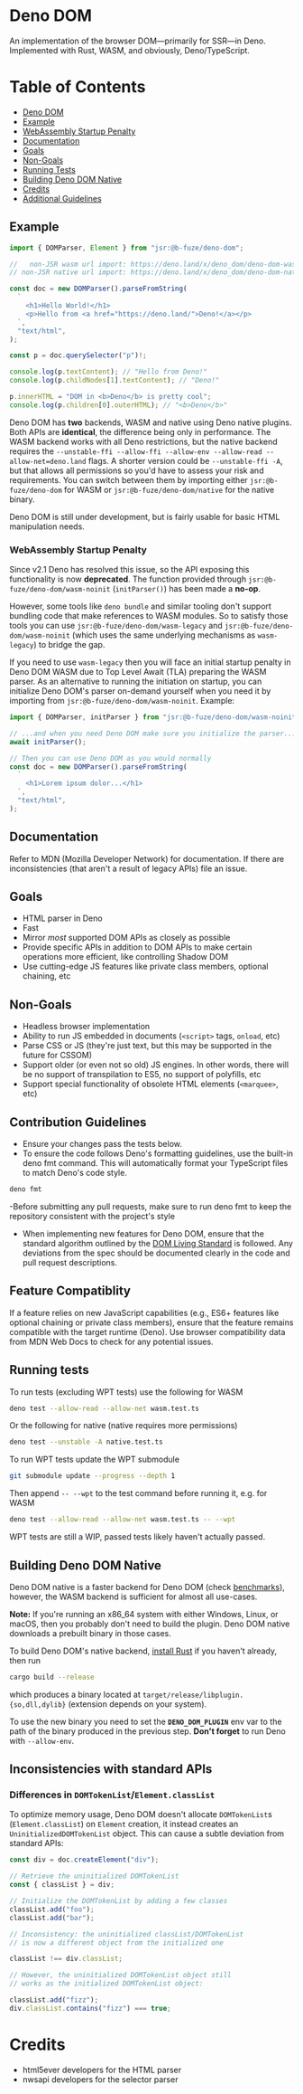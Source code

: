 # Deno DOM

An implementation of the browser DOM—primarily for SSR—in Deno. Implemented with
Rust, WASM, and obviously, Deno/TypeScript.

# Table of Contents
- [Deno DOM](#deno-dom)
- [Example](#example)
- [WebAssembly Startup Penalty](#webassembly-startup-penalty)
- [Documentation](#documentation)
- [Goals](#goals)
- [Non-Goals](#non-goals)
- [Running Tests](#running-tests)
- [Building Deno DOM Native](#building-deno-dom-native)
- [Credits](#credits)
- [Additional Guidelines](#additional-guidelines)


## Example

```typescript
import { DOMParser, Element } from "jsr:@b-fuze/deno-dom";

//   non-JSR wasm url import: https://deno.land/x/deno_dom/deno-dom-wasm.ts
// non-JSR native url import: https://deno.land/x/deno_dom/deno-dom-native.ts

const doc = new DOMParser().parseFromString(
  `
    <h1>Hello World!</h1>
    <p>Hello from <a href="https://deno.land/">Deno!</a></p>
  `,
  "text/html",
);

const p = doc.querySelector("p")!;

console.log(p.textContent); // "Hello from Deno!"
console.log(p.childNodes[1].textContent); // "Deno!"

p.innerHTML = "DOM in <b>Deno</b> is pretty cool";
console.log(p.children[0].outerHTML); // "<b>Deno</b>"
```

Deno DOM has **two** backends, WASM and native using Deno native plugins. Both
APIs are **identical**, the difference being only in performance. The WASM
backend works with all Deno restrictions, but the native backend requires the
`--unstable-ffi --allow-ffi --allow-env --allow-read --allow-net=deno.land`
flags. A shorter version could be `--unstable-ffi -A`, but that allows all
permissions so you'd have to assess your risk and requirements. You can switch
between them by importing either `jsr:@b-fuze/deno-dom` for WASM or
`jsr:@b-fuze/deno-dom/native` for the native binary.

Deno DOM is still under development, but is fairly usable for basic HTML
manipulation needs.

### WebAssembly Startup Penalty

Since v2.1 Deno has resolved this issue, so the API exposing this functionality
is now **deprecated**. The function provided through
`jsr:@b-fuze/deno-dom/wasm-noinit` (`initParser()`) has been made a **no-op**.

However, some tools like `deno bundle` and similar tooling don't support
bundling code that make references to WASM modules. So to satisfy those tools
you can use `jsr:@b-fuze/deno-dom/wasm-legacy` and
`jsr:@b-fuze/deno-dom/wasm-noinit` (which uses the same underlying mechanisms as
`wasm-legacy`) to bridge the gap.

If you need to use `wasm-legacy` then you will face an initial startup penalty
in Deno DOM WASM due to Top Level Await (TLA) preparing the WASM parser. As an
alternative to running the initiation on startup, you can initialize Deno DOM's
parser on-demand yourself when you need it by importing from
`jsr:@b-fuze/deno-dom/wasm-noinit`. Example:

```typescript
import { DOMParser, initParser } from "jsr:@b-fuze/deno-dom/wasm-noinit";

// ...and when you need Deno DOM make sure you initialize the parser...
await initParser();

// Then you can use Deno DOM as you would normally
const doc = new DOMParser().parseFromString(
  `
    <h1>Lorem ipsum dolor...</h1>
  `,
  "text/html",
);
```

## Documentation

Refer to MDN (Mozilla Developer Network) for documentation. If there are
inconsistencies (that aren't a result of legacy APIs) file an issue.

## Goals

- HTML parser in Deno
- Fast
- Mirror _most_ supported DOM APIs as closely as possible
- Provide specific APIs in addition to DOM APIs to make certain operations more
  efficient, like controlling Shadow DOM
- Use cutting-edge JS features like private class members, optional chaining,
  etc

## Non-Goals

- Headless browser implementation
- Ability to run JS embedded in documents (`<script>` tags, `onload`, etc)
- Parse CSS or JS (they're just text, but this may be supported in the future
  for CSSOM)
- Support older (or even not so old) JS engines. In other words, there will be
  no support of transpilation to ES5, no support of polyfills, etc
- Support special functionality of obsolete HTML elements (`<marquee>`, etc)

## Contribution Guidelines
- Ensure your changes pass the tests below.
- To ensure the code follows Deno's formatting guidelines, use the built-in deno fmt command. This will automatically format your TypeScript files to match Deno's code style.
```sh
deno fmt
```
-Before submitting any pull requests, make sure to run deno fmt to keep the repository consistent with the project's style
- When implementing new features for Deno DOM, ensure that the standard algorithm outlined by the [DOM Living Standard](https://dom.spec.whatwg.org/) is followed. Any deviations from the spec should be documented clearly in the code and pull request descriptions.

## Feature Compatiblity
If a feature relies on new JavaScript capabilities (e.g., ES6+ features like optional chaining or private class members), ensure that the feature remains compatible with the target runtime (Deno). Use browser compatibility data from MDN Web Docs to check for any potential issues.

## Running tests

To run tests (excluding WPT tests) use the following for WASM

```sh
deno test --allow-read --allow-net wasm.test.ts
```

Or the following for native (native requires more permissions)

```sh
deno test --unstable -A native.test.ts
```

To run WPT tests update the WPT submodule

```sh
git submodule update --progress --depth 1
```

Then append `-- --wpt` to the test command before running it, e.g. for WASM

```sh
deno test --allow-read --allow-net wasm.test.ts -- --wpt
```

WPT tests are still a WIP, passed tests likely haven't actually passed.

## Building Deno DOM Native

Deno DOM native is a faster backend for Deno DOM (check [benchmarks](./bench/)),
however, the WASM backend is sufficient for almost all use-cases.

**Note:** If you're running an x86\_64 system with either Windows, Linux, or
macOS, then you probably don't need to build the plugin. Deno DOM native
downloads a prebuilt binary in those cases.

To build Deno DOM's native backend,
[install Rust](https://www.rust-lang.org/learn/get-started) if you haven't
already, then run

```sh
cargo build --release
```

which produces a binary located at `target/release/libplugin.{so,dll,dylib}`
(extension depends on your system).

To use the new binary you need to set the **`DENO_DOM_PLUGIN`** env var to the
path of the binary produced in the previous step. **Don't forget** to run Deno
with `--allow-env`.

## Inconsistencies with standard APIs

### Differences in `DOMTokenList`/`Element.classList`

To optimize memory usage, Deno DOM doesn't allocate `DOMTokenList`s
(`Element.classList`) on `Element` creation, it instead creates an
`UninitializedDOMTokenList` object. This can cause a subtle deviation from
standard APIs:

```typescript
const div = doc.createElement("div");

// Retrieve the uninitialized DOMTokenList
const { classList } = div;

// Initialize the DOMTokenList by adding a few classes
classList.add("foo");
classList.add("bar");

// Inconsistency: the uninitialized classList/DOMTokenList
// is now a different object from the initialized one

classList !== div.classList;

// However, the uninitialized DOMTokenList object still
// works as the initialized DOMTokenList object:

classList.add("fizz");
div.classList.contains("fizz") === true;
```

# Credits

- html5ever developers for the HTML parser
- nwsapi developers for the selector parser
